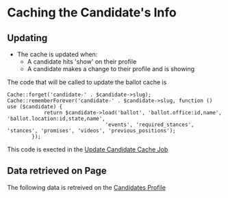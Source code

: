 # Caching the Candidate's Info

## Updating
- The cache is updated when:
    - A candidate hits 'show' on their profile
    - A candidate makes a change to their profile and is showing

The code that will be called to update the ballot cache is 
```
Cache::forget('candidate-' . $candidate->slug);
Cache::rememberForever('candidate-' . $candidate->slug, function () use ($candidate) {
            return $candidate->load('ballot', 'ballot.office:id,name', 'ballot.location:id,state,name',
                                'events', 'required_stances', 'stances', 'promises', 'videos', 'previous_positions');
        });
```

This code is exected in the [Update Candidate Cache Job](../../app/Jobs/UpdateCandidateCache.php)

## Data retrieved on Page
The following data is retreived on the [Candidates Profile](../../app/Http/Livewire/Candidate/Profile.php)
